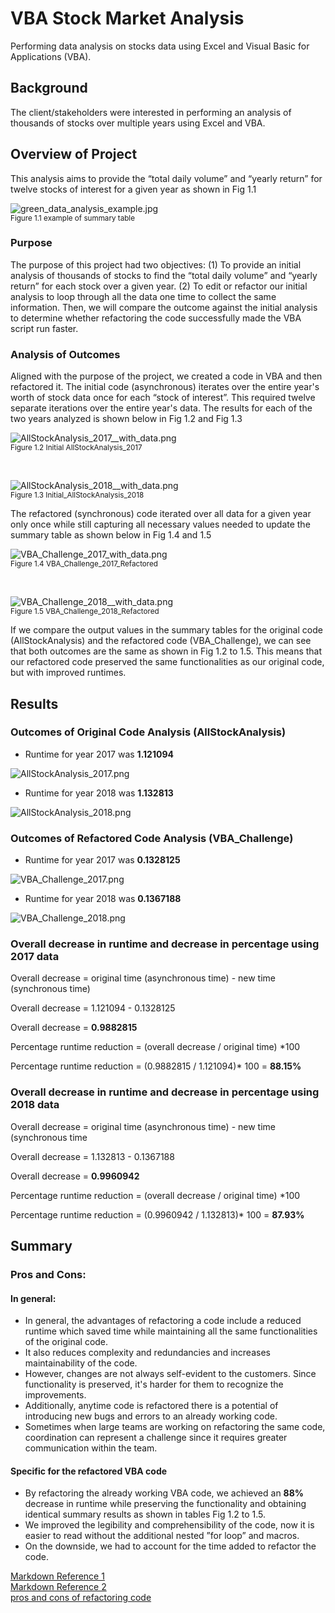 # VBA Stock Market Analysis

Performing data analysis on stocks data using Excel and Visual Basic for Applications (VBA).


## Background

The client/stakeholders were interested in performing an analysis of thousands of stocks over multiple years using Excel and VBA.

## Overview of Project

This analysis aims to provide the “total daily volume” and “yearly return”  for twelve stocks of interest for a given year as shown in Fig 1.1

![green_data_analysis_example.jpg](Images/green_data_analysis_example.jpg)<br />
<sub>Figure 1.1 example of summary table

### Purpose

The purpose of this project had two objectives: (1) To provide an initial analysis of thousands of stocks to find the “total daily volume” and “yearly return” for each stock over a given year. (2) To edit or refactor our initial analysis to loop through all the data one time to collect the same information. Then, we will compare the outcome against the initial analysis to determine whether refactoring the code successfully made the VBA script run faster.

### Analysis of Outcomes

Aligned with the purpose of the project, we created a code in VBA and then refactored it. The initial code (asynchronous) iterates over the entire year's worth of stock data once for each “stock of interest”. This required twelve separate iterations over the entire year's data. The results for each of the two years analyzed is shown below in Fig 1.2 and Fig 1.3

![AllStockAnalysis_2017__with_data.png](Images/AllStockAnalysis_2017__with_data.png)<br />
<sub> Figure 1.2 Initial AllStockAnalysis_2017<br />
<p>&nbsp;</p>

![AllStockAnalysis_2018__with_data.png](Images/AllStockAnalysis_2018__with_data.png)<br />
<sub>Figure 1.3 Initial_AllStockAnalysis_2018<br />
 

The refactored (synchronous) code iterated over all data for a given year only once while still capturing all necessary values needed to update the summary table as shown below in Fig 1.4 and 1.5

![VBA_Challenge_2017_with_data.png](Images/VBA_Challenge_2017_with_data.png)<br />
<sub>Figure 1.4 VBA_Challenge_2017_Refactored<br />
<p>&nbsp;</p>

![VBA_Challenge_2018__with_data.png](Images/VBA_Challenge_2018__with_data.png)<br />
<sub>Figure 1.5 VBA_Challenge_2018_Refactored<br />

If we compare the output values in the summary tables for the original code (AllStockAnalysis) and the refactored code (VBA_Challenge), we can see that both outcomes are the same as shown in Fig 1.2 to 1.5. This means that our refactored code preserved the same functionalities as our original code, but with improved runtimes.


## Results

### Outcomes of Original Code Analysis (AllStockAnalysis)

- Runtime for year 2017 was **1.121094**

![AllStockAnalysis_2017.png](Resources/AllStockAnalysis_2017.png)

- Runtime for year 2018 was **1.132813**

![AllStockAnalysis_2018.png](Resources/AllStockAnalysis_2018.png)

### Outcomes of Refactored Code Analysis (VBA_Challenge)

- Runtime for year 2017 was **0.1328125**

![VBA_Challenge_2017.png](Resources/VBA_Challenge_2017.png)

- Runtime for year 2018 was **0.1367188**

![VBA_Challenge_2018.png](Resources/VBA_Challenge_2018.png)

### Overall decrease in runtime and decrease in percentage using 2017 data

Overall decrease = original time (asynchronous time) - new time (synchronous time)<br />

Overall decrease = 1.121094 - 0.1328125<br />

Overall decrease = **0.9882815**

Percentage runtime reduction = (overall decrease / original time) *100<br />

Percentage runtime reduction = (0.9882815 / 1.121094)* 100 = **88.15%**

### Overall decrease in runtime and decrease in percentage using 2018 data

Overall decrease = original time (asynchronous time) - new time (synchronous time<br />

Overall decrease = 1.132813 -  0.1367188<br />

Overall decrease = **0.9960942**


Percentage runtime reduction = (overall decrease / original time) *100<br />

Percentage runtime reduction = (0.9960942 / 1.132813)* 100 = **87.93%**

## Summary
 
### Pros and Cons:
#### In general:
 
- In general, the advantages of refactoring a code include a reduced runtime which saved time while maintaining all the same functionalities of the original code. 
- It also reduces complexity and redundancies and increases maintainability of the code.
- However, changes are not always self-evident to the customers. Since functionality is preserved, it's harder for them to recognize the improvements.
- Additionally, anytime code is refactored there is a potential of introducing new bugs and errors to an already working code.
- Sometimes when large teams are working on refactoring the same code, coordination can represent a challenge since it requires greater communication within the team.
 
 
#### Specific for the refactored VBA code

- By refactoring the already working VBA code, we achieved an **88%** decrease in runtime while preserving the functionality and obtaining identical summary results as shown in tables Fig 1.2 to 1.5.
- We improved the legibility and comprehensibility of the code, now it is easier to read without the additional nested ”for loop” and macros.
- On the downside, we had to account for the time added to refactor the code.
 
 [Markdown Reference 1](https://docs.github.com/en/get-started/writing-on-github/getting-started-with-writing-and-formatting-on-github/basic-writing-and-formatting-syntax)<br />
 [Markdown Reference 2](https://www.markdownguide.org/basic-syntax/)<br />
 [pros and cons of refactoring code](https://www.ionos.com/digitalguide/websites/web-development/what-is-refactoring/)<br />
